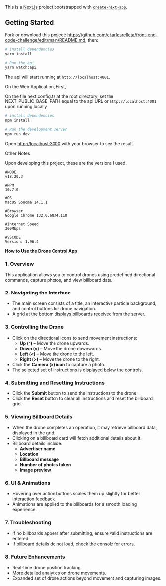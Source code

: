 This is a [Next.js](https://nextjs.org) project bootstrapped with [`create-next-app`](https://nextjs.org/docs/app/api-reference/cli/create-next-app).

## Getting Started

Fork or download this project: https://github.com/charlesrelleta/front-end-code-challenge/edit/main/README.md, then:

```sh
# install dependencies
yarn install

# Run the api
yarn watch:api
```

The api will start running at `http://localhost:4001`.

On the Web Application, First,

On the file next.config.ts at the root directory,
set the NEXT_PUBLIC_BASE_PATH equal to the api URL or `http://localhost:4001` upon running locally

```sh
# install dependencies
npm install

# Run the development server
npm run dev
```

Open [http://localhost:3000](http://localhost:3000) with your browser to see the result.

Other Notes

Upon developing this project, these are the versions I used.

```
#NODE
v18.20.3

#NPM
10.7.0

#OS
MacOS Sonoma 14.1.1

#Browser
Google Chrome 132.0.6834.110

#Internet Speed
300Mbps

#VSCODE
Version: 1.96.4
```

**How to Use the Drone Control App**

### **1. Overview**

This application allows you to control drones using predefined directional commands, capture photos, and view billboard data.

### **2. Navigating the Interface**

- The main screen consists of a title, an interactive particle background, and control buttons for drone navigation.
- A grid at the bottom displays billboards received from the server.

### **3. Controlling the Drone**

- Click on the directional icons to send movement instructions:
  - **Up (\^)** – Move the drone upwards.
  - **Down (v)** – Move the drone downwards.
  - **Left (<)** – Move the drone to the left.
  - **Right (>)** – Move the drone to the right.
- Click the **Camera (x) icon** to capture a photo.
- The selected set of instructions is displayed below the controls.

### **4. Submitting and Resetting Instructions**

- Click the **Submit** button to send the instructions to the drone.
- Click the **Reset** button to clear all instructions and reset the billboard grid.

### **5. Viewing Billboard Details**

- When the drone completes an operation, it may retrieve billboard data, displayed in the grid.
- Clicking on a billboard card will fetch additional details about it.
- Billboard details include:
  - **Advertiser name**
  - **Location**
  - **Billboard message**
  - **Number of photos taken**
  - **Image preview**

### **6. UI & Animations**

- Hovering over action buttons scales them up slightly for better interaction feedback.
- Animations are applied to the billboards for a smooth loading experience.

### **7. Troubleshooting**

- If no billboards appear after submitting, ensure valid instructions are entered.
- If billboard details do not load, check the console for errors.

### **8. Future Enhancements**

- Real-time drone position tracking.
- More detailed analytics on drone movements.
- Expanded set of drone actions beyond movement and capturing images.

